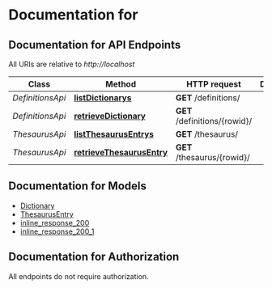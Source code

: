 # Documentation for 

<a name="documentation-for-api-endpoints"></a>
## Documentation for API Endpoints

All URIs are relative to *http://localhost*

Class | Method | HTTP request | Description
------------ | ------------- | ------------- | -------------
*DefinitionsApi* | [**listDictionarys**](Apis/DefinitionsApi.md#listdictionarys) | **GET** /definitions/ | 
*DefinitionsApi* | [**retrieveDictionary**](Apis/DefinitionsApi.md#retrievedictionary) | **GET** /definitions/{rowid}/ | 
*ThesaurusApi* | [**listThesaurusEntrys**](Apis/ThesaurusApi.md#listthesaurusentrys) | **GET** /thesaurus/ | 
*ThesaurusApi* | [**retrieveThesaurusEntry**](Apis/ThesaurusApi.md#retrievethesaurusentry) | **GET** /thesaurus/{rowid}/ | 


<a name="documentation-for-models"></a>
## Documentation for Models

 - [Dictionary](./Models/Dictionary.md)
 - [ThesaurusEntry](./Models/ThesaurusEntry.md)
 - [inline_response_200](./Models/inline_response_200.md)
 - [inline_response_200_1](./Models/inline_response_200_1.md)


<a name="documentation-for-authorization"></a>
## Documentation for Authorization

All endpoints do not require authorization.

